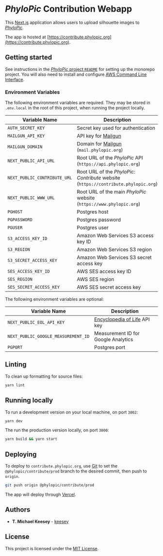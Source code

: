 # _PhyloPic_ Contribution Webapp

This [Next.js](https://nextjs.org/) application allows users to upload silhouette images to [_PhyloPic_](https://beta/phylopic.org).

The app is hosted at [https://contribute.phylopic.org](https://contribute.phylopic.org).

## Getting started

See instructions in the [_PhyloPic_ project `README`](../../README.md) for setting up the monorepo project. You will also need to install and configure [AWS Command Line Interface](https://aws.amazon.com/cli/).

### Environment Variables

The following environment variables are required. They may be stored in `.env.local` in the root of this project, when running the project locally.

| Variable Name                | Description                                                                        |
| ---------------------------- | ---------------------------------------------------------------------------------- |
| `AUTH_SECRET_KEY`            | Secret key used for authentication                                                 |
| `MAILGUN_API_KEY`            | API key for [Mailgun](https://www.mailgun.com/)                                    |
| `MAILGUN_DOMAIN`             | Domain for [Mailgun](https://www.mailgun.com/) (`mail.phylopic.org`)               |
| `NEXT_PUBLIC_API_URL`        | Root URL of the _PhyloPic_ API (`https://api.phylopic.org`)                        |
| `NEXT_PUBLIC_CONTRIBUTE_URL` | Root URL of the _PhyloPic: Contribute_ website (`https://contribute.phylopic.org`) |
| `NEXT_PUBLIC_WWW_URL`        | Root URL of the main _PhyloPic_ website (`https://www.phylopic.org`)               |
| `PGHOST`                     | Postgres host                                                                      |
| `PGPASSWORD`                 | Postgres password                                                                  |
| `PGUSER`                     | Postgres user                                                                      |
| `S3_ACCESS_KEY_ID`           | Amazon Web Services S3 access key ID                                               |
| `S3_REGION`                  | Amazon Web Services S3 region                                                      |
| `S3_SECRET_ACCESS_KEY`       | Amazon Web Services S3 secret access key                                           |
| `SES_ACCESS_KEY_ID`          | AWS SES access key ID                                                              |
| `SES_REGION`                 | AWS SES region                                                                     |
| `SES_SECRET_ACCESS_KEY`      | AWS SES secret access key                                                          |

The following environment variables are optional:

| Variable Name                       | Description                                     |
| ----------------------------------- | ----------------------------------------------- |
| `NEXT_PUBLIC_EOL_API_KEY`           | [Encyclopedia of Life](https://eol.org) API key |
| `NEXT_PUBLIC_GOOGLE_MEASUREMENT_ID` | Measurement ID for Google Analytics             |
| `PGPORT`                            | Postgres port                                   |

## Linting

To clean up formatting for source files:

```sh
yarn lint
```

## Running locally

To run a development version on your local machine, on port `3002`:

```sh
yarn dev
```

The run the production version locally, on port `3000`:

```sh
yarn build && yarn start
```

## Deploying

To deploy to `contribute.phylopic.org`, use [Git](https://git-scm.com/) to set the `@phylopic/contribute/prod` branch to the desired commit, then push to `origin`.

```sh
git push origin @phylopic/contribute/prod
```

The app will deploy through [Vercel](https://vercel.com/keesey/phylopic-contribute).

## Authors

-   **T. Michael Keesey** - [keesey](https://github.com/keesey)

## License

This project is licensed under the [MIT License](../../LICENSE).
